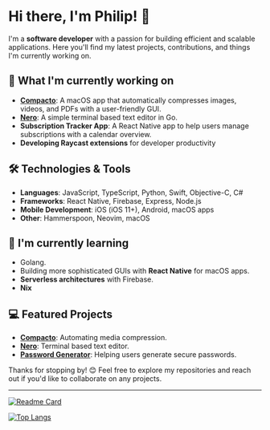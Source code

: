 # Hi there, I'm Philip! 👋

I'm a **software developer** with a passion for building efficient and scalable applications. Here you'll find my latest projects, contributions, and things I'm currently working on.

## 🔭 What I'm currently working on

- **[Compacto](https://github.com/larssonphilip/compacto)**: A macOS app that automatically compresses images, videos, and PDFs with a user-friendly GUI.
- **[Nero](https://github.com/larssonphilip/nero)**: A simple terminal based text editor in Go.
- **Subscription Tracker App**: A React Native app to help users manage subscriptions with a calendar overview.
- **Developing Raycast extensions** for developer productivity
  
## 🛠 Technologies & Tools

- **Languages**: JavaScript, TypeScript, Python, Swift, Objective-C, C#
- **Frameworks**: React Native, Firebase, Express, Node.js
- **Mobile Development**: iOS (iOS 11+), Android, macOS apps
- **Other**: Hammerspoon, Neovim, macOS

## 🌱 I'm currently learning

- Golang.
- Building more sophisticated GUIs with **React Native** for macOS apps.
- **Serverless architectures** with Firebase.
- **Nix**

## 💻 Featured Projects

- **[Compacto](https://github.com/larssonphilip/compacto)**: Automating media compression.
- **[Nero](https://github.com/larssonphilip/nero)**: Terminal based text editor.
- **[Password Generator](https://github.com/larssonphilip/secret-password-generator)**: Helping users generate secure passwords.

Thanks for stopping by! 😊 Feel free to explore my repositories and reach out if you'd like to collaborate on any projects.

---

[![Readme Card](https://github-readme-stats.vercel.app/api?username=larssonphilip&show_icons=true&theme=react&rank_icon=github&card_width=475)](https://github.com/larssonphilip/github-readme-stats)

[![Top Langs](https://github-readme-stats.vercel.app/api/top-langs/?username=larssonphilip&show_icons=true&theme=react&card_width=475)](https://github.com/larssonphilip/github-readme-stats)
